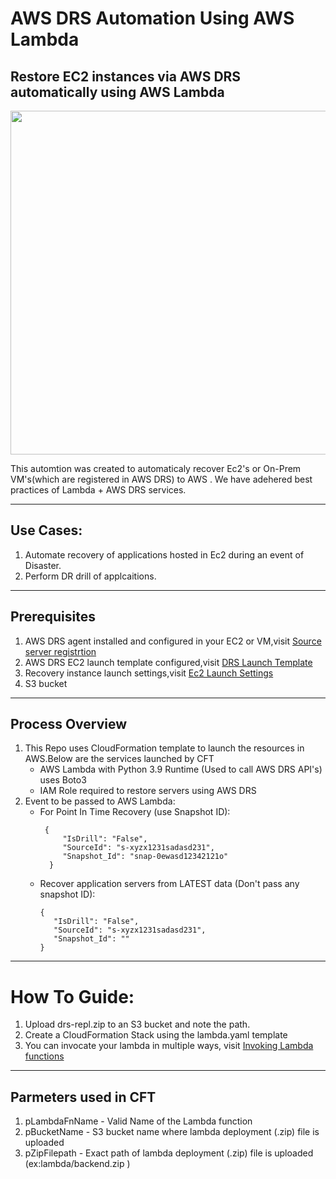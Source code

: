 # AWS DRS Automation Using AWS Lambda
##  Restore EC2 instances via AWS DRS automatically using AWS Lambda


  <img src = "https://github.com/vidyashankar13/aws-drs-automation/assets/50440333/11d069fa-1dcb-4dd6-904b-cea8824aeb53" width=750 height=550>

This automtion was created to automaticaly recover Ec2's or On-Prem VM's(which are registered in AWS DRS) to AWS . We have adehered best practices of Lambda + AWS DRS services. 


---
## Use Cases:
1. Automate recovery of applications hosted in Ec2 during an event of Disaster.
2. Perform DR drill of applcaitions.
---
## Prerequisites
1. AWS DRS agent installed and configured in your EC2 or VM,visit [Source server registrtion](https://docs.aws.amazon.com/drs/latest/userguide/agent-installation.html)
2. AWS DRS EC2 launch template configured,visit [DRS Launch Template](https://docs.aws.amazon.com/drs/latest/userguide/ec2-launch.html)
3. Recovery instance launch settings,visit [Ec2 Launch Settings](https://docs.aws.amazon.com/drs/latest/userguide/launching-target-servers.html)
4. S3 bucket 
---

## Process Overview
1. This Repo uses CloudFormation template to launch the resources in AWS.Below are the services launched by CFT
      - AWS Lambda with Python 3.9 Runtime (Used to call AWS DRS API's) uses Boto3 
      - IAM Role required to restore servers using AWS DRS
2. Event to be passed to AWS Lambda:
      - For Point In Time Recovery (use Snapshot ID):
         ```
          {
              "IsDrill": "False",
              "SourceId": "s-xyzx1231sadasd231",
              "Snapshot_Id": "snap-0ewasd12342121o"
           }
           ```
      - Recover application servers from LATEST data (Don't pass any snapshot ID):
           ```
           {
              "IsDrill": "False",
              "SourceId": "s-xyzx1231sadasd231",
              "Snapshot_Id": ""
           }
           ``` 
---
 # How To Guide:
  1. Upload drs-repl.zip to an S3 bucket and note the path.
  2. Create a CloudFormation Stack using the lambda.yaml template
  3. You can invocate your lambda in multiple ways, visit [Invoking Lambda functions](https://docs.aws.amazon.com/lambda/latest/dg/lambda-invocation.html)
---
## Parmeters used in CFT
1. pLambdaFnName - Valid Name of the Lambda function
2. pBucketName - S3 bucket name where lambda deployment (.zip) file is uploaded
3. pZipFilepath - Exact path of lambda deployment (.zip) file is uploaded (ex:lambda/backend.zip )






